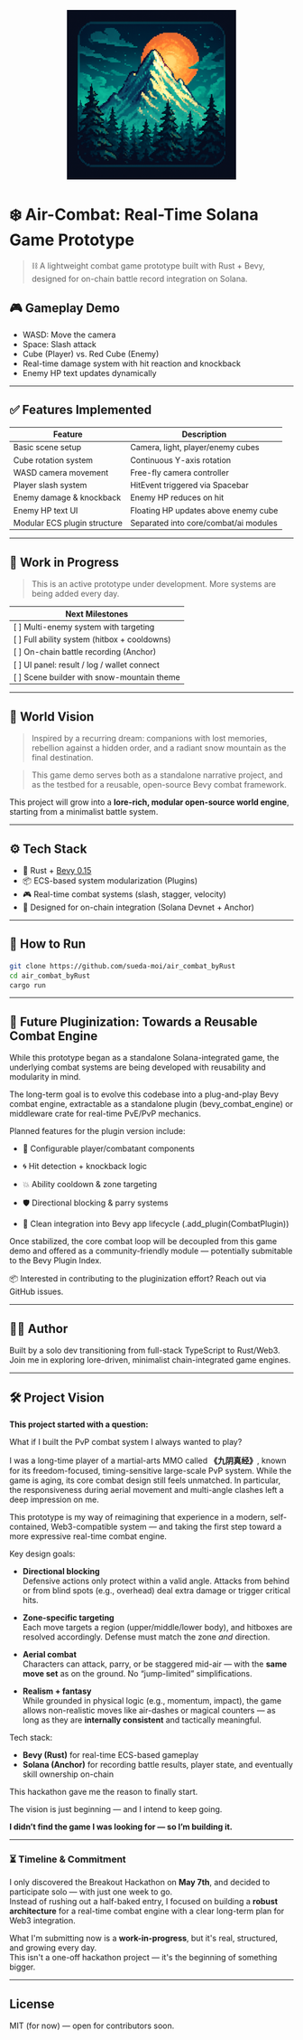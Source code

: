 <p align="center">
  <img src="./assets/logo.png" alt="Air-Combat Logo" width="300"/>
</p>

# ❄️ Air-Combat: Real-Time Solana Game Prototype

> ⛓️ A lightweight combat game prototype built with Rust + Bevy, designed for on-chain battle record integration on Solana.

## 🎮 Gameplay Demo

- WASD: Move the camera
- Space: Slash attack
- Cube (Player) vs. Red Cube (Enemy)
- Real-time damage system with hit reaction and knockback
- Enemy HP text updates dynamically

<!-- Optional: Insert animated gif or screenshot -->

<!-- ![screenshot](./assets/demo.gif) -->

---

## ✅ Features Implemented

| Feature                      | Description                           |
| ---------------------------- | ------------------------------------- |
| Basic scene setup            | Camera, light, player/enemy cubes     |
| Cube rotation system         | Continuous Y-axis rotation            |
| WASD camera movement         | Free-fly camera controller            |
| Player slash system          | HitEvent triggered via Spacebar       |
| Enemy damage & knockback     | Enemy HP reduces on hit               |
| Enemy HP text UI             | Floating HP updates above enemy cube  |
| Modular ECS plugin structure | Separated into core/combat/ai modules |

---

## 🚧 Work in Progress

> This is an active prototype under development. More systems are being added every day.

| Next Milestones                              |
| -------------------------------------------- |
| [ ] Multi-enemy system with targeting        |
| [ ] Full ability system (hitbox + cooldowns) |
| [ ] On-chain battle recording (Anchor)       |
| [ ] UI panel: result / log / wallet connect  |
| [ ] Scene builder with snow-mountain theme   |

---

## 🌄 World Vision

> Inspired by a recurring dream: companions with lost memories, rebellion against a hidden order, and a radiant snow mountain as the final destination.

> This game demo serves both as a standalone narrative project, and as the testbed for a reusable, open-source Bevy combat framework.

This project will grow into a **lore-rich, modular open-source world engine**, starting from a minimalist battle system.

---

## ⚙️ Tech Stack

- 🦀 Rust + [Bevy 0.15](https://bevyengine.org/)
- 📦 ECS-based system modularization (Plugins)
- 🎮 Real-time combat systems (slash, stagger, velocity)
- 🧠 Designed for on-chain integration (Solana Devnet + Anchor)

---

## 📁 How to Run

```bash
git clone https://github.com/sueda-moi/air_combat_byRust
cd air_combat_byRust
cargo run
```

---

## 🔌 Future Pluginization: Towards a Reusable Combat Engine

While this prototype began as a standalone Solana-integrated game, the underlying combat systems are being developed with reusability and modularity in mind.

The long-term goal is to evolve this codebase into a plug-and-play Bevy combat engine, extractable as a standalone plugin (bevy_combat_engine) or middleware crate for real-time PvE/PvP mechanics.

Planned features for the plugin version include:

- 🎯 Configurable player/combatant components

- 🌀 Hit detection + knockback logic

- 💥 Ability cooldown & zone targeting

- 🛡️ Directional blocking & parry systems

- 🧩 Clean integration into Bevy app lifecycle (.add_plugin(CombatPlugin))

Once stabilized, the core combat loop will be decoupled from this game demo and offered as a community-friendly module — potentially submitable to the Bevy Plugin Index.

📦 Interested in contributing to the pluginization effort? Reach out via GitHub issues.

---

## 🙋‍♀️ Author

Built by a solo dev transitioning from full-stack TypeScript to Rust/Web3.  
Join me in exploring lore-driven, minimalist chain-integrated game engines.

---

## 🛠️ Project Vision

**This project started with a question:**

What if I built the PvP combat system I always wanted to play?

I was a long-time player of a martial-arts MMO called **《九阴真经》**, known for its freedom-focused, timing-sensitive large-scale PvP system. While the game is aging, its core combat design still feels unmatched. In particular, the responsiveness during aerial movement and multi-angle clashes left a deep impression on me.

This prototype is my way of reimagining that experience in a modern, self-contained, Web3-compatible system — and taking the first step toward a more expressive real-time combat engine.

Key design goals:

- **Directional blocking**  
  Defensive actions only protect within a valid angle. Attacks from behind or from blind spots (e.g., overhead) deal extra damage or trigger critical hits.

- **Zone-specific targeting**  
  Each move targets a region (upper/middle/lower body), and hitboxes are resolved accordingly. Defense must match the zone *and* direction.

- **Aerial combat**  
  Characters can attack, parry, or be staggered mid-air — with the **same move set** as on the ground. No “jump-limited” simplifications.

- **Realism + fantasy**  
  While grounded in physical logic (e.g., momentum, impact), the game allows non-realistic moves like air-dashes or magical counters — as long as they are **internally consistent** and tactically meaningful.

Tech stack:

- **Bevy (Rust)** for real-time ECS-based gameplay  
- **Solana (Anchor)** for recording battle results, player state, and eventually skill ownership on-chain

This hackathon gave me the reason to finally start.

The vision is just beginning — and I intend to keep going.

**I didn’t find the game I was looking for — so I’m building it.**

---

### ⏳ Timeline & Commitment

I only discovered the Breakout Hackathon on **May 7th**, and decided to participate solo — with just one week to go.  
Instead of rushing out a half-baked entry, I focused on building a **robust architecture** for a real-time combat engine with a clear long-term plan for Web3 integration.

What I'm submitting now is a **work-in-progress**, but it's real, structured, and growing every day.  
This isn't a one-off hackathon project — it's the beginning of something bigger.

---

## License

MIT (for now) — open for contributors soon.
